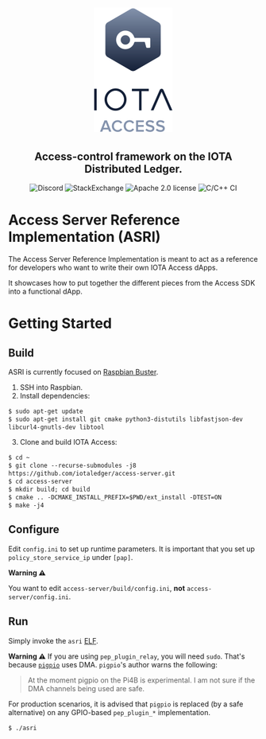 <h1 align="center">
  <img src="access.png">
</h1>
<h2 align="center">
Access-control framework on the IOTA Distributed Ledger.
</h2>

<p align="center">
  <a href="https://discord.iota.org/" style="text-decoration:none;"><img src="https://img.shields.io/badge/Discord-9cf.svg?logo=discord" alt="Discord"></a>
    <a href="https://iota.stackexchange.com/" style="text-decoration:none;"><img src="https://img.shields.io/badge/StackExchange-9cf.svg?logo=stackexchange" alt="StackExchange"></a>
    <a href="https://github.com/iotaledger/access-server/blob/master/LICENSE" style="text-decoration:none;"><img src="https://img.shields.io/github/license/iotaledger/access-server.svg" alt="Apache 2.0 license"></a>
    <img src="https://github.com/iotaledger/access-server/workflows/C/C++%20CI/badge.svg" alt="C/C++ CI">
</p>

# Access Server Reference Implementation (ASRI)
The Access Server Reference Implementation is meant to act as a reference for developers who want to write their own IOTA Access dApps.

It showcases how to put together the different pieces from the Access SDK into a functional dApp.

# Getting Started
## Build

ASRI is currently focused on [Raspbian Buster](https://www.raspberrypi.org/blog/buster-the-new-version-of-raspbian/).

1. SSH into Raspbian.
2. Install dependencies:
```
$ sudo apt-get update
$ sudo apt-get install git cmake python3-distutils libfastjson-dev libcurl4-gnutls-dev libtool
```

3. Clone and build IOTA Access:
```
$ cd ~
$ git clone --recurse-submodules -j8 https://github.com/iotaledger/access-server.git
$ cd access-server
$ mkdir build; cd build
$ cmake .. -DCMAKE_INSTALL_PREFIX=$PWD/ext_install -DTEST=ON
$ make -j4
```

## Configure
Edit `config.ini` to set up runtime parameters. 
It is important that you set up `policy_store_service_ip` under `[pap]`.

**Warning ⚠️** 

You want to edit `access-server/build/config.ini`, **not** `access-server/config.ini`.

## Run
Simply invoke the `asri` [ELF](https://man7.org/linux/man-pages/man5/elf.5.html).

**Warning ⚠️** If you are using `pep_plugin_relay`, you will need `sudo`. That's because [`pigpio`](http://abyz.me.uk/rpi/pigpio/) uses DMA. `pigpio`'s author warns the following:
> At the moment pigpio on the Pi4B is experimental. I am not sure if the DMA channels being used are safe.

For production scenarios, it is advised that `pigpio` is replaced (by a safe alternative) on any GPIO-based `pep_plugin_*` implementation.

```
$ ./asri
```